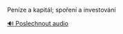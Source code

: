 
Peníze a kapitál; spoření a investování

[🔊 Poslechnout audio](/data/7-paragraphs/audio/chapter_95/para_001-Penze-a-kapitl-spoen-a-investovn.mp3)
